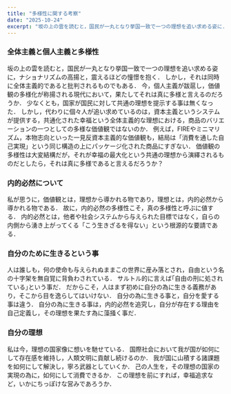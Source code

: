```yaml
---
title: "多様性に関する考察"
date: "2025-10-24"
excerpt: "坂の上の雲を読むと，国民が一丸となり挙国一致で一つの理想を追い求める姿に..."
---
```

### 全体主義と個人主義と多様性
坂の上の雲を読むと，国民が一丸となり挙国一致で一つの理想を追い求める姿に，ナショナリズムの高揚と，震えるほどの憧憬を抱く．
しかし，それは同時に全体主義的であると批判されるものでもある．
今，個人主義が跋扈し，価値観の多様化が称揚される現代において，果たしてそれは真に多様と言えるのだろうか．
少なくとも，国家が国民に対して共通の理想を提示する事は無くなった．
しかし，代わりに個々人が追い求めているのは，資本主義というシステムが提供する，共通化された幸福という全体主義的な理想における，商品のバリエーションの一つとしての多様な価値観ではないのか．
例えば，FIREやミニマリズム，本物志向といった一見反資本主義的な価値観も，結局は「消費を通した自己実現」という同じ構造の上にパッケージ化された商品にすぎない．
価値観の多様性は大変結構だが，それが幸福の最大化という共通の理想から演繹されるものだとしたら，それは真に多様であると言えるだろうか？
### 内的必然について
私が思うに，価値観とは，理想から導かれる物であり，理想とは，内的必然から導かれる物である．
故に，内的必然の多様性こそ，真の多様性と呼ぶに値する．
内的必然とは，他者や社会システムから与えられた目標ではなく，自らの内側から湧き上がってくる「こう生きざるを得ない」という根源的な要請である．
### 自分のために生きるという事
人は誰しも，何の使命も与えられぬままこの世界に産み落とされ，自由という名の十字架を無自覚に背負わされている．
サルトル的に言えば｢自由の刑に処されている｣という事だ．
だからこそ，人はまず初めに自分の為に生きる義務があり，そこから目を逸らしてはいけない．
自分の為に生きる事と，自分を愛する事は違う．
自分の為に生きる事は，内的必然を追究し，自分が存在する理由を自己定義し，その理想を果たす為に藻掻く事だ．
### 自分の理想
私は今，理想の国家像に想いを馳せている．
国際社会において我が国が如何にして存在感を維持し，人類文明に貢献し続けるのか．
我が国に山積する諸課題を如何にして解決し，寧ろ武器としていくか．
己の人生を，その理想の国家の実現の為に，如何にして消費できるか．
この理想を前にすれば，幸福追求など，いかにちっぽけな営みであろうか．